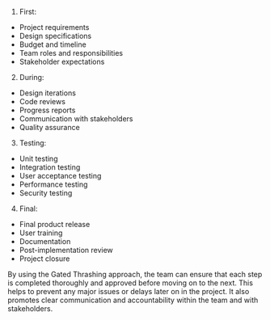 1. First:
- Project requirements
- Design specifications
- Budget and timeline
- Team roles and responsibilities
- Stakeholder expectations

2. During:
- Design iterations
- Code reviews
- Progress reports
- Communication with stakeholders
- Quality assurance

3. Testing:
- Unit testing
- Integration testing
- User acceptance testing
- Performance testing
- Security testing

4. Final:
- Final product release
- User training
- Documentation
- Post-implementation review
- Project closure

By using the Gated Thrashing approach, the team can ensure that each step is completed thoroughly and approved before moving on to the next. This helps to prevent any major issues or delays later on in the project. It also promotes clear communication and accountability within the team and with stakeholders.